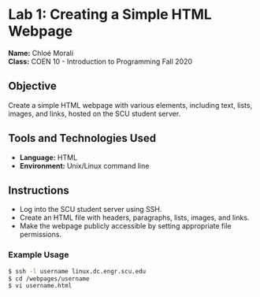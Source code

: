 # Lab 1: Creating a Simple HTML Webpage

**Name:** Chloé Morali  
**Class:** COEN 10 - Introduction to Programming Fall 2020 

## Objective
Create a simple HTML webpage with various elements, including text, lists, images, and links, hosted on the SCU student server.

## Tools and Technologies Used
- **Language:** HTML
- **Environment:** Unix/Linux command line

## Instructions
- Log into the SCU student server using SSH.
- Create an HTML file with headers, paragraphs, lists, images, and links.
- Make the webpage publicly accessible by setting appropriate file permissions.

### Example Usage
```bash
$ ssh -l username linux.dc.engr.scu.edu
$ cd /webpages/username
$ vi username.html


